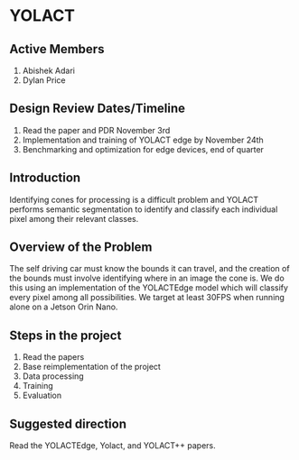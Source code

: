# YOLACT

## Active Members
1. Abishek Adari
1. Dylan Price

## Design Review Dates/Timeline
1. Read the paper and PDR  November 3rd
1. Implementation and training of YOLACT edge by November 24th
1. Benchmarking and optimization for edge devices, end of quarter

## Introduction
Identifying cones for processing is a difficult problem and YOLACT
performs semantic segmentation to identify and classify each
individual pixel among their relevant classes.

## Overview of the Problem
The self driving car must know the bounds it can travel, and the
creation of the bounds must involve identifying where in an image the
cone is. We do this using an implementation of the YOLACTEdge model
which will classify every pixel among all possibilities. We target at
least 30FPS when running alone on a Jetson Orin Nano.

## Steps in the project
1. Read the papers
1. Base reimplementation of the project
1. Data processing
1. Training
1. Evaluation

## Suggested direction
Read the YOLACTEdge, Yolact, and YOLACT++ papers.
